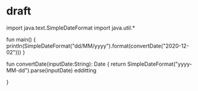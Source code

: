 # draft
import java.text.SimpleDateFormat
import java.util.*

fun main() {
    println(SimpleDateFormat("dd/MM/yyyy").format(convertDate("2020-12-02")))
}

fun convertDate(inputDate:String): Date {
    return SimpleDateFormat("yyyy-MM-dd").parse(inputDate)
    edditting

}

